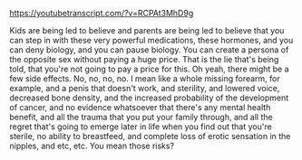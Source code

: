 https://youtubetranscript.com/?v=RCPAt3MhD9g

 Kids are being led to believe and parents are being led to believe that you can step in with these very powerful medications, these hormones, and you can deny biology, and you can pause biology. You can create a persona of the opposite sex without paying a huge price. That is the lie that's being told, that you're not going to pay a price for this. Oh yeah, there might be a few side effects. No, no, no, no. I mean like a whole missing forearm, for example, and a penis that doesn't work, and sterility, and lowered voice, decreased bone density, and the increased probability of the development of cancer, and no evidence whatsoever that there's any mental health benefit, and all the trauma that you put your family through, and all the regret that's going to emerge later in life when you find out that you're sterile, no ability to breastfeed, and complete loss of erotic sensation in the nipples, and etc, etc. You mean those risks?